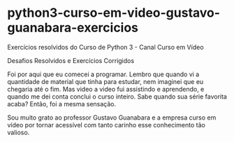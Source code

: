 # python3-curso-em-video-gustavo-guanabara-exercicios

Exercícios resolvidos do Curso de Python 3 - Canal Curso em Vídeo

Desafios Resolvidos e Exercícios Corrigidos

Foi por aqui que eu comecei a programar. Lembro que quando vi a quantidade de material que tinha para estudar, nem imaginei que eu chegaria até o fim. Mas video a video fui assistindo e aprendendo, e quando me dei conta conclui o curso inteiro. Sabe quando sua série favorita acaba? Então, foi a mesma sensação.

Sou muito grato ao professor Gustavo Guanabara e a empresa curso em vídeo por tornar acessível com tanto carinho esse conhecimento tão valioso.
